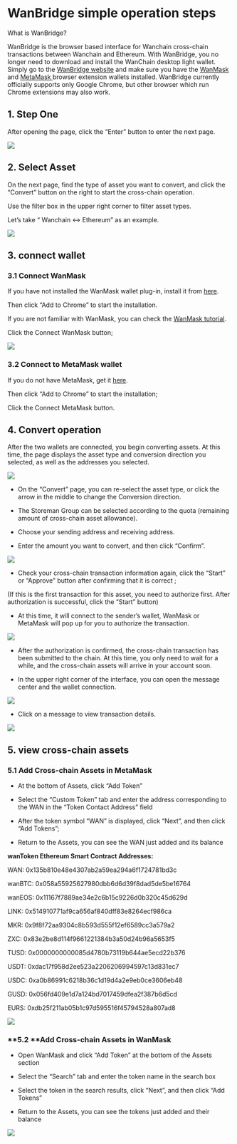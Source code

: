 # WanBridge simple operation steps

What is WanBridge?

WanBridge is the browser based interface for Wanchain cross-chain transactions between Wanchain and Ethereum. With WanBridge, you no longer need to download and install the WanChain desktop light wallet. Simply go to the [WanBridge website](https://bridge.wanchain.org) and make sure you have the [WanMask](https://chrome.google.com/webstore/detail/wanmask/omnkcjdohbnjfjmlaiboojplahajnenj) and [MetaMask ](https://metamask.io/)browser extension wallets installed. WanBridge currently officially supports only Google Chrome, but other browser which run Chrome extensions may also work.

## **1. Step One**

After opening the page, click the “Enter” button to enter the next page.

![](https://cdn-images-1.medium.com/max/2000/1*VcZb_gLts85wOMB9JOwhow.png)

## **2. Select Asset**

On the next page, find the type of asset you want to convert, and click the “Convert” button on the right to start the cross-chain operation.

Use the filter box in the upper right corner to filter asset types.

Let’s take “ Wanchain <-> Ethereum” as an example.

![](https://cdn-images-1.medium.com/max/2000/1*AfUAXJqR4poNn5HEkAEiXg.png)

## **3. connect wallet**

### **3.1 Connect WanMask**

If you have not installed the WanMask wallet plug-in, install it from [here](https://chrome.google.com/webstore/detail/wanmask/omnkcjdohbnjfjmlaiboojplahajnenj).

Then click “Add to Chrome” to start the installation.

If you are not familiar with WanMask, you can check the [WanMask tutorial](/community/wanbridge.md).

Click the Connect WanMask button;

![](https://cdn-images-1.medium.com/max/2000/1*LTa78g9RL_2zEmTYnOydjg.png)

### **3.2 Connect to MetaMask wallet**

If you do not have MetaMask, get it [here](https://chrome.google.com/webstore/detail/metamask/nkbihfbeogaeaoehlefnkodbefgpgknn).

Then click “Add to Chrome” to start the installation;

Click the Connect MetaMask button.

## **4. Convert operation**

After the two wallets are connected, you begin converting assets. At this time, the page displays the asset type and conversion direction you selected, as well as the addresses you selected.

![](https://cdn-images-1.medium.com/max/2000/1*KRN_MDTZiz8Kwbfdi4nvFQ.png)

* On the “Convert” page, you can re-select the asset type, or click the arrow in the middle to change the Conversion direction.

* The Storeman Group can be selected according to the quota (remaining amount of cross-chain asset allowance).

* Choose your sending address and receiving address.

* Enter the amount you want to convert, and then click “Confirm”.

![](https://cdn-images-1.medium.com/max/2000/1*0KePtvjZBYfrjn0mm4IuDQ.png)

* Check your cross-chain transaction information again, click the “Start” or “Approve” button after confirming that it is correct ;

(If this is the first transaction for this asset, you need to authorize first. After authorization is successful, click the “Start” button)

* At this time, it will connect to the sender’s wallet, WanMask or MetaMask will pop up for you to authorize the transaction.

![](https://cdn-images-1.medium.com/max/2000/1*1lOgJg-kYxMA6IccifRrPw.png)

* After the authorization is confirmed, the cross-chain transaction has been submitted to the chain. At this time, you only need to wait for a while, and the cross-chain assets will arrive in your account soon.

* In the upper right corner of the interface, you can open the message center and the wallet connection.

![](https://cdn-images-1.medium.com/max/2000/1*udOeCtOiCa7VrC0CNOZ-eQ.png)

* Click on a message to view transaction details.

![](https://cdn-images-1.medium.com/max/2000/1*CgL33h5BvVqHuvfKtwcwNw.png)

## **5. view cross-chain assets**

### **5.1 Add Cross-chain Assets in MetaMask**

* At the bottom of Assets, click “Add Token”

* Select the “Custom Token” tab and enter the address corresponding to the WAN in the “Token Contact Address” field

* After the token symbol “WAN” is displayed, click “Next”, and then click “Add Tokens”;

* Return to the Assets, you can see the WAN just added and its balance

**wanToken Ethereum Smart Contract Addresses:**

WAN: 0x135b810e48e4307ab2a59ea294a6f1724781bd3c

wanBTC: 0x058a55925627980dbb6d6d39f8dad5de5be16764

wanEOS: 0x11167f7889ae34e2c6b15c9226d0b320c45d629d

LINK: 0x514910771af9ca656af840dff83e8264ecf986ca

MKR: 0x9f8f72aa9304c8b593d555f12ef6589cc3a579a2

ZXC: 0x83e2be8d114f9661221384b3a50d24b96a5653f5

TUSD: 0x0000000000085d4780b73119b644ae5ecd22b376

USDT: 0xdac17f958d2ee523a2206206994597c13d831ec7

USDC: 0xa0b86991c6218b36c1d19d4a2e9eb0ce3606eb48

GUSD: 0x056fd409e1d7a124bd7017459dfea2f387b6d5cd

EURS: 0xdb25f211ab05b1c97d595516f45794528a807ad8

![](https://cdn-images-1.medium.com/max/2000/1*TyuBlTl5ifNraE9ExYxJAQ.png)

### **5.2 **Add Cross-chain Assets in WanMask

* Open WanMask and click “Add Token” at the bottom of the Assets section

* Select the “Search” tab and enter the token name in the search box

* Select the token in the search results, click “Next”, and then click “Add Tokens”

* Return to the Assets, you can see the tokens just added and their balance

![](https://cdn-images-1.medium.com/max/2000/0*lq-jv5q_L-OZKrhU.png)
